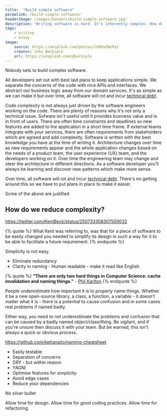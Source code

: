 ```yaml
---
title:  "Build simple software"
permalink: /build-simple-software/
headerImage: /images/banners/build-simple-software.jpg
description: "Writing software is hard. It's inherently complex. How do we make it simpler?"
tags:
    - writing
    - essay
image:
    source: https://unsplash.com/photos/l090uFWoPaI
    creator: John Barkiple
    url: https://unsplash.com/@barkiple
---
```


Nobody sets to build complex software.

All developers set out with best laid plans to keep applications simple. We separate the concerns of the code with nice APIs and interfaces. We abstract our business logic away from our domain services. It's as simple as we can make it but over time, all software will rot and incur [technical debt](/refactoring-code-broken-windows-theory/). 

Code complexity is not always just driven by the software engineers working on the code. There are plenty of reasons why it's not only a technical issue. Sofware isn't useful until it provides business value and is in front of users. There are often time constraints and deadlines so new features are added to the application in a short time frame. If external teams integrate with your services, there are often requirements from stakeholders which are agreed and add complexity. Software is written with the best knowledge you have at the time of writing it. Architecture changes over time as new requirements appear and the whole application changes based on the needs of a product team, the user experience (UX) team, and the developers working on it. Over time the engineering team may change and steer the architecture in different directions. As a software developer you'll always be learning and discover new patterns which make more sense.


Over time, all software will rot and incur [technical debt](/refactoring-code-broken-windows-theory/). There's no getting around this so we have to put plans in place to make it easier.

Some of the above are justified

## How do we reduce complexity?

https://twitter.com/KentBeck/status/250733358307500032

{% quote %}
What Kent was referring to, was that for a piece of software to be easily changed you needed to simplify its design in such a way for it to be able to facilitate a future requirement.
{% endquote %}

Simplicity is not easy.

- Eliminate redundancy
- Clarity in naming - Human readable - make it read like English

{% quote %}
**"There are only two hard things in Computer Science: cache invalidation and naming things."** - [Phil Karlton](https://www.karlton.org/2017/12/naming-things-hard/)
{% endquote %}

People underestimate how important it is to properly name things. Whether it be a new open-source library, a class, a function, a variable - it doesn't matter what it is - there is a potential to cause confusion and in some cases real problems if named badly.

Either way, you need to not underestimate the problems and confusion that can be caused by a badly named object/class/thing. Be vigilant, and if you're unsure then discuss it with your team. But be warned, this isn't always a quick or obvious process.

https://github.com/kettanaito/naming-cheatsheet

- Easily testable
- Separation of concerns
- DRY - but within reason
- YAGNI
- Optimise features for simplicity
- Avoid edge cases
- Reduce your dependencies

No silver bullet

Allow time for design.
Allow time for good coding practices.
Allow time for refactoring.
